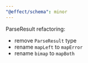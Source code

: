 ```yaml
---
"@effect/schema": minor
---
```


ParseResult refactoring:

- remove `ParseResult` type
- rename `mapLeft` to `mapError`
- rename `bimap` to `mapBoth`
